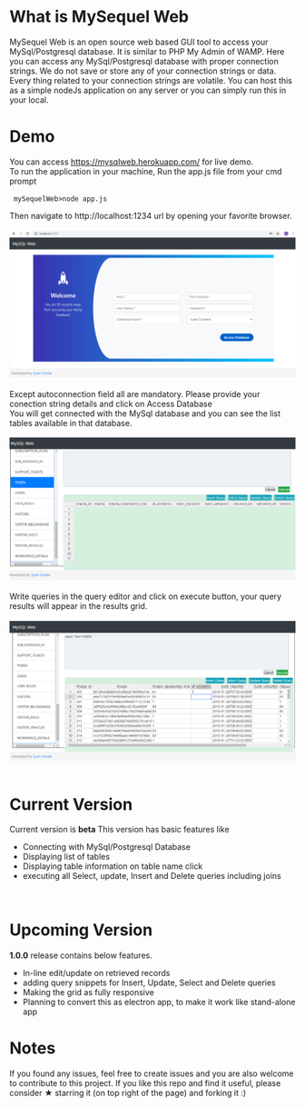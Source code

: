 What is MySequel Web
=================

MySequel Web is an open source web based GUI tool to access your MySql/Postgresql database.
It is similar to PHP My Admin of WAMP. Here you can access any MySql/Postgresql database with proper connection strings.
We do not save or store any of your connection strings or data. Every thing related to your connection strings are volatile. You can host this as a simple nodeJs application on any server or you can simply run this in your local.

Demo
=================
You can access https://mysqlweb.herokuapp.com/ for live demo. <br/>
To run the application in your machine, Run the app.js file from your cmd prompt<br />
     
     mySequelWeb>node app.js
Then navigate to http://localhost:1234 url by opening your favorite browser.<br /><br />
      <img src="/screenshots/1.PNG" alt="img 1"/>
      <br/><br/>
  Except autoconnection field all are mandatory. Please provide your conection string details and click on Access Database<br />
  You will get connected with the MySql database and you can see the list tables available in that database.<br /><br />
    <img src="/screenshots/3.PNG" alt="img 2"/> <br/><br/>
  Write queries in the query editor and click on execute button, your query results will appear in the results grid.<br /><br />
    <img src="/screenshots/2.PNG" alt="img 3"/> <br/><br/>

Current Version
=================
Current version is <b>beta</b>
This version has basic features like <br/>
<ul>
  <li>Connecting with MySql/Postgresql Database</li>
  <li>Displaying list of tables</li>
  <li>Displaying table information on table name click</li>
  <li>executing all Select, update, Insert and Delete queries including joins</li>
</ul>
<br/>

Upcoming Version
=================
<b>1.0.0</b>  release contains below features. <br/>
<ul>
  <li>In-line edit/update on retrieved records</li>
  <li>adding query snippets for Insert, Update, Select and Delete queries</li>
  <li>Making the grid as fully responsive</li>
  <li>Planning to convert this as electron app, to make it work like stand-alone app</li>
</ul>

Notes
=================
If you found any issues, feel free to create issues and you are also welcome to contribute to this project.
If you like this repo and find it useful, please consider ★ starring it (on top right of the page) and forking it :)
